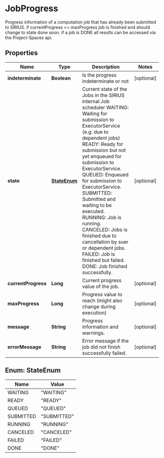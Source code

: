 

# JobProgress

Progress information of a computation job that has already been submitted to SIRIUS.  if  currentProgress == maxProgress job is finished and should change to state done soon.  if a job is DONE all results can be accessed via the Project-Spaces api.

## Properties

| Name | Type | Description | Notes |
|------------ | ------------- | ------------- | -------------|
|**indeterminate** | **Boolean** | Is the progress indeterminate or not |  [optional] |
|**state** | [**StateEnum**](#StateEnum) | Current state of the Jobs in the SIRIUS internal Job scheduler           WAITING: Waiting for submission to ExecutorService (e.g. due to dependent jobs)          READY: Ready for submission but not yet enqueued for submission to ExecutorService.          QUEUED: Enqueued for submission to ExecutorService.          SUBMITTED: Submitted and waiting to be executed.          RUNNING: Job is running.          CANCELED: Jobs is finished due to cancellation by suer or dependent jobs.          FAILED: Job is finished but failed.          DONE: Job finished successfully. |  [optional] |
|**currentProgress** | **Long** | Current progress value of the job. |  [optional] |
|**maxProgress** | **Long** | Progress value to reach (might also change during execution) |  [optional] |
|**message** | **String** | Progress information and warnings. |  [optional] |
|**errorMessage** | **String** | Error message if the job did not finish successfully failed. |  [optional] |



## Enum: StateEnum

| Name | Value |
|---- | -----|
| WAITING | &quot;WAITING&quot; |
| READY | &quot;READY&quot; |
| QUEUED | &quot;QUEUED&quot; |
| SUBMITTED | &quot;SUBMITTED&quot; |
| RUNNING | &quot;RUNNING&quot; |
| CANCELED | &quot;CANCELED&quot; |
| FAILED | &quot;FAILED&quot; |
| DONE | &quot;DONE&quot; |



